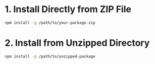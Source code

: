 # 1. Install Directly from ZIP File

```bash
npm install -g /path/to/your-package.zip
```

# 2. Install from Unzipped Directory

```bash
npm install -g /path/to/unzipped-package
```
